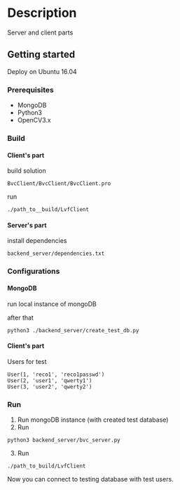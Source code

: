 # Description

Server and client parts

## Getting started

Deploy on Ubuntu 16.04

### Prerequisites

* MongoDB
* Python3
* OpenCV3.x

### Build

#### Client's part

build solution 
```
BvcClient/BvcClient/BvcClient.pro
```
run
```
./path_to__build/LvfClient
```

#### Server's part

install dependencies 

```
backend_server/dependencies.txt
```


### Configurations

#### MongoDB

run local instance of mongoDB

after that

```
python3 ./backend_server/create_test_db.py
```

#### Client's part

Users for test
```
User(1, 'reco1', 'reco1passwd')
User(2, 'user1', 'qwerty1')   
User(3, 'user2', 'qwerty2')
```

### Run

1. Run mongoDB instance (with created test database)
2. Run 
```
python3 backend_server/bvc_server.py
```
3. Run
```
./path_to_build/LvfClient
```

Now you can connect to testing database with test users.

